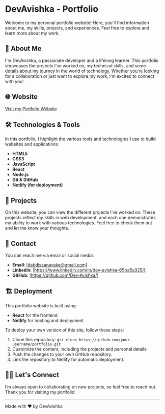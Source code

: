 # DevAvishka - Portfolio

Welcome to my personal portfolio website! Here, you'll find information about me, my skills, projects, and experiences. Feel free to explore and learn more about my work.

## 🚀 About Me

I'm DevAvishka, a passionate developer and a lifelong learner. This portfolio showcases the projects I've worked on, my technical skills, and some details about my journey in the world of technology. Whether you're looking for a collaboration or just want to explore my work, I'm excited to connect with you!

## 🌐 Website

[Visit my Portfolio Website](https://devavishka.netlify.app/)

## 🛠️ Technologies & Tools

In this portfolio, I highlight the various tools and technologies I use to build websites and applications:

- **HTML5**
- **CSS3**
- **JavaScript**
- **React**
- **Node.js**
- **Git & GitHub**
- **Netlify (for deployment)**

## 📂 Projects

On this website, you can view the different projects I’ve worked on. These projects reflect my skills in web development, and each one demonstrates my ability to work with various technologies. Feel free to check them out and let me know your thoughts.

## 📝 Contact

You can reach me via email or social media:

- **Email**: [dabdissanayake@gmail.com]
- **LinkedIn**: [https://www.linkedin.com/in/dev-avishka-65ba5a325/]
- **GitHub**: [https://github.com/Dev-Avishka/]

## 🏗️ Deployment

This portfolio website is built using:

- **React** for the frontend
- **Netlify** for hosting and deployment

To deploy your own version of this site, follow these steps:

1. Clone this repository: `git clone https://github.com/your-username/portfolio.git`
2. Customize the content, including the projects and personal details.
3. Push the changes to your own GitHub repository.
4. Link the repository to Netlify for automatic deployment.

## 🧑‍💻 Let's Connect

I’m always open to collaborating on new projects, so feel free to reach out. Thank you for visiting my portfolio!

---

Made with ❤️ by DevAvishka
